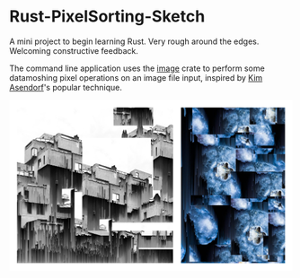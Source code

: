 
# Rust-PixelSorting-Sketch

A mini project to begin learning Rust. Very rough around the edges. Welcoming constructive feedback.

The command line application uses the [image](https://docs.rs/image/0.23.12/image/) crate to perform some datamoshing pixel operations on an image file input, inspired by [Kim Asendorf](http://kimasendorf.com/)'s popular technique.

![Example Images](https://github.com/felixfaire/Rust-PixelSorting-Sketch/blob/main/example_output/example_output.png)
